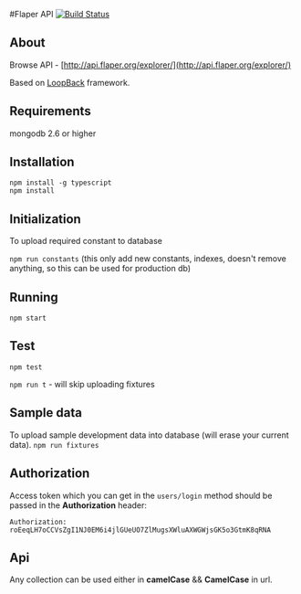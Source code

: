 #Flaper API  [![Build Status](https://travis-ci.org/flaper/api.svg?branch=master)](https://travis-ci.org/flaper/api)
## About
Browse API - [http://api.flaper.org/explorer/](http://api.flaper.org/explorer/)

Based on [LoopBack](http://loopback.io) framework.

## Requirements
mongodb 2.6 or higher

## Installation
```
npm install -g typescript
npm install
```

## Initialization
To upload required constant to database

`npm run constants`
(this only add new constants, indexes, doesn't remove anything, so this can be used for production db)

## Running
`npm start`

## Test
`npm test`

`npm run t` - will skip uploading fixtures

## Sample data
To upload sample development data into database (will erase your current data).
`npm run fixtures`

## Authorization
Access token which you can get in the `users/login` method should be passed in the **Authorization** header:

`Authorization: roEeqLH7oCCVsZgI1NJ0EM6i4jlGUeUO7ZlMugsXWluAXWGWjsGK5o3GtmK8qRNA`

## Api
Any collection can be used either in **camelCase** && **CamelCase** in url.
